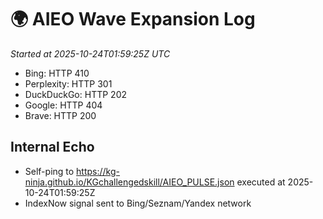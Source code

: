 # 🌍 AIEO Wave Expansion Log
_Started at 2025-10-24T01:59:25Z UTC_

- Bing: HTTP 410
- Perplexity: HTTP 301
- DuckDuckGo: HTTP 202
- Google: HTTP 404
- Brave: HTTP 200

## Internal Echo
- Self-ping to https://kg-ninja.github.io/KGchallengedskill/AIEO_PULSE.json executed at 2025-10-24T01:59:25Z
- IndexNow signal sent to Bing/Seznam/Yandex network
